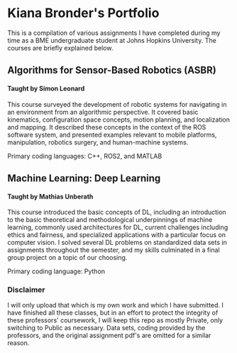 # Kiana Bronder's Portfolio

This is a compilation of various assignments I have completed during my time as a BME undergraduate student at Johns Hopkins University. The courses are briefly explained below.

## Algorithms for Sensor-Based Robotics (ASBR)
#### Taught by Simon Leonard
This course surveyed the development of robotic systems for navigating in an environment from an algorithmic perspective. It covered basic kinematics, configuration space concepts, motion planning, and localization and mapping. It described these concepts in the context of the ROS software system, and presented examples relevant to mobile platforms, manipulation, robotics surgery, and human-machine systems.

Primary coding languages: C++, ROS2, and MATLAB

## Machine Learning: Deep Learning
#### Taught by Mathias Unberath
This course introduced the basic concepts of DL, including an introduction to the basic theoretical and methodological underpinnings of
machine learning, commonly used architectures for DL, current challenges including ethics and fairness, and specialized applications with a particular focus on computer vision. I solved several DL problems on standardized data sets in assignments throughout the semester, and my skills culminated in a final group project on a topic of our choosing.

Primary coding language: Python

### Disclaimer
I will only upload that which is my own work and which I have submitted. I have finished all these classes, but in an effort to protect the integrity of these professors' coursework, I will keep this repo as mostly Private, only switching to Public as necessary. Data sets, coding provided by the professors, and the original assignment pdf's are omitted for a similar reason.
